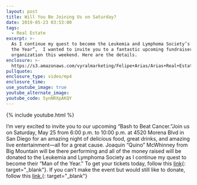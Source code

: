 ```yaml
---
layout: post
title: Will You Be Joining Us on Saturday?
date: 2019-05-23 03:53:00
tags:
  - Real Estate
excerpt: >-
  As I continue my quest to become the Leukemia and Lymphoma Society’s “Man of
  the Year”,  I wanted to invite you to a fantastic upcoming fundraiser for the
  organization this weekend. Here are the details.
enclosure: >-
  https://s3.amazonaws.com/vyralmarketing/Felipe+Arias/Arias+Real+Estate+_+You're+Invited.mp4
pullquote:
enclosure_type: video/mp4
enclosure_time:
use_youtube_image: true
youtube_alternate_image:
youtube_code: 5ynNRXpAKQY
---
```


{% include youtube.html %}

I’m very excited to invite you to our upcoming “Bash to Beat Cancer.”Join us on Saturday, May 25 from 6:00 p.m. to 10:00 p.m. at 4520 Morena Blvd in San Diego for an amazing night of delicious food, great drinks, and amazing live entertainment—all for a great cause. Joaquin “Quino” McWhinney from Big Mountain will be there performing and all of the money raised will be donated to the Leukemia and Lymphoma Society as I continue my quest to become their “Man of the Year." To get your tickets today, follow this [link](https://pages.mwoy.org/sd/sd19/shoppingCart?fundraiserPageURL=https%3A%2F%2Fpages.mwoy.org%2Fsd%2Fsd19%2Ffarias&amp;fbclid=IwAR1Dlb0iUB-k7edHf_hGjjgv2A1_A5GdGR9gRWnQlJ9F_B7L7e4tVDY0RYU){: target="_blank"}. If you can’t make the event but would still like to donate, follow this [link.](https://pages.mwoy.org/sd/sd19/farias){: target="_blank"}&nbsp;